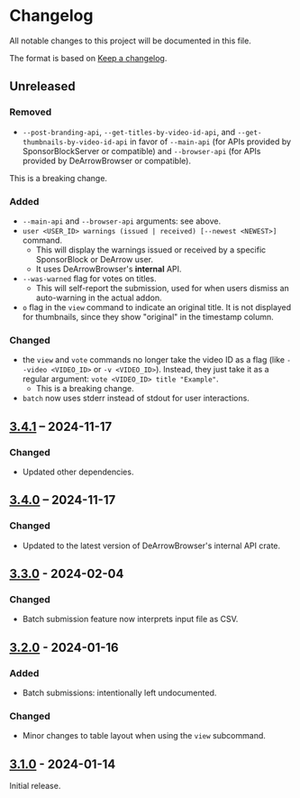 # Changelog
All notable changes to this project will be documented in this file.

The format is based on [Keep a changelog](https://keepachangelog.com/en/1.1.0/).

## Unreleased

### Removed
- `--post-branding-api`, `--get-titles-by-video-id-api`, and `--get-thumbnails-by-video-id-api` in favor of
  `--main-api` (for APIs provided by SponsorBlockServer or compatible) and `--browser-api` (for APIs provided by
  DeArrowBrowser or compatible).

This is a breaking change.

### Added
- `--main-api` and `--browser-api` arguments: see above.
- `user <USER_ID> warnings (issued | received) [--newest <NEWEST>]` command.
  - This will display the warnings issued or received by a specific SponsorBlock or DeArrow user.
  - It uses DeArrowBrowser's **internal** API.
- `--was-warned` flag for votes on titles.
  - This will self-report the submission, used for when users dismiss an auto-warning in the actual addon.
- `o` flag in the `view` command to indicate an original title. It is not displayed for thumbnails, since they
  show "original" in the timestamp column.

### Changed
- the `view` and `vote` commands no longer take the video ID as a flag (like `--video <VIDEO_ID>` or `-v <VIDEO_ID>`).
  Instead, they just take it as a regular argument: `vote <VIDEO_ID> title "Example"`.
  - This is a breaking change.
- `batch` now uses stderr instead of stdout for user interactions.

## [3.4.1] – 2024-11-17

### Changed
- Updated other dependencies.

## [3.4.0] – 2024-11-17

### Changed
- Updated to the latest version of DeArrowBrowser's internal API crate.

## [3.3.0] - 2024-02-04

### Changed
- Batch submission feature now interprets input file as CSV.

## [3.2.0] - 2024-01-16

### Added
- Batch submissions: intentionally left undocumented.

### Changed
- Minor changes to table layout when using the `view` subcommand.

## [3.1.0] - 2024-01-14
Initial release.

[3.4.1]: https://github.com/mschae23/dearrow-cli/releases/tag/v3.4.1
[3.4.0]: https://github.com/mschae23/dearrow-cli/releases/tag/v3.4.0
[3.3.0]: https://github.com/mschae23/dearrow-cli/releases/tag/v3.3.0
[3.2.0]: https://github.com/mschae23/dearrow-cli/releases/tag/v3.2.0
[3.1.0]: https://github.com/mschae23/dearrow-cli/releases/tag/v3.1.0
